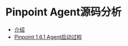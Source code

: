 # Pinpoint Agent源码分析 

* [介绍](README.md)
* [Pinpoint 1.6.1 Agent启动过程](pinpoint-agent-start-flow.md)

